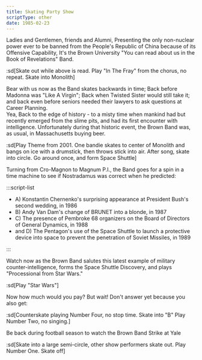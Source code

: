 ```yaml
---
title: Skating Party Show
scriptType: other
date: 1985-02-23
---
```


Ladies and Gentlemen, friends and Alumni, Presenting the only non-nuclear power ever to be banned from the People's Republic of China because of its Offensive Capability, It's the Brown University "You can read about us in the Book of Revelations" Band.

:sd[Skate out while above is read. Play "In The Fray" from the chorus, no repeat. Skate into Monolith]

Bear with us now as the Band skates backwards in time; Back before Madonna was "Like A Virgin"; Back when Twisted Sister would still take it; and back even before seniors needed their lawyers to ask questions at Career Planning.\
 Yea, Back to the edge of history - to a misty time when mankind had but recently emerged from the slime pits, and had its first encounter with intelligence. Unfortunately during that historic event, the Brown Band was, as usual, in Massachusetts buying beer.

:sd[Play Theme from 2001. One bandie skates to center of Monolith and bangs on ice with a drumstick, then throws stick into air. After song, skate into circle. Go around once, and form Space Shuttle]

Turning from Cro-Magnon to Magnum P.I., the Band goes for a spin in a time machine to see if Nostradamus was correct when he predicted:

:::script-list

- A) Konstantin Chernenko's surprising appearance at President Bush's second wedding, in 1986
- B) Andy Van Dam's change of BRUNET into a blonde, in 1987
- C) The presence of Pembroke 68 organizers on the Board of Directors of General Dynamics, in 1988
- and D) The Pentagon's use of the Space Shuttle to launch a protective device into space to prevent the penetration of Soviet Missiles, in 1989

:::

Watch now as the Brown Band salutes this latest example of military counter-intelligence, forms the Space Shuttle Discovery, and plays "Processional from Star Wars."

:sd[Play "Star Wars"]

Now how much would you pay? But wait! Don't answer yet because you also get:

:sd[Counterskate playing Number Four, no stop time. Skate into "B" Play Number Two, no singing.]

Be back during football season to watch the Brown Band Strike at Yale

:sd[Skate into a large semi-circle, other show performers skate out. Play Number One. Skate off]

